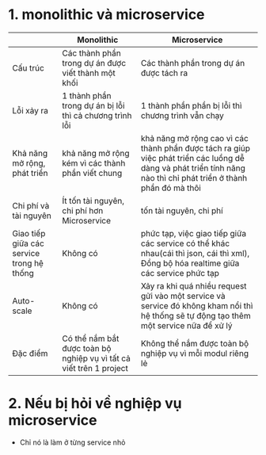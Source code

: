 # 1. monolithic và microservice
|  | Monolithic | Microservice |
|---|---|---|
| Cấu trúc | Các thành phần trong dự án được viết thành một khối | Các thành phần trong dự án được tách ra |
| Lỗi xảy ra | 1 thành phần trong dự án bị lỗi thì cả chương trình lỗi | 1 thành phần phần bị lỗi thì chương trình vẫn chạy |
| Khả năng mở rộng, phát triển | khả năng mở rộng kém vì các thành phần viết chung | khả năng mở rộng cao vì các thành phần được tách ra giúp việc phát triển các luồng dễ dàng và phát triển tính năng nào thì chỉ phát triển ở thành phần đó mà thôi |
| Chi phí và tài nguyên | Ít tốn tài nguyên, chi phí hơn Microservice |  tốn tài nguyên, chi phí |
| Giao tiếp giữa các service trong hệ thống | Không có | phức tạp, việc giao tiếp giữa các service có thể khác nhau(cái thì json, cái thì xml), Đồng bộ hóa realtime giữa các service phức tạp |
| Auto-scale | Không có | Xảy ra khi quá nhiều request gửi vào một service và service đó không kham nổi thì hệ thống sẽ tự động tạo thêm một service nữa để xử lý |
| Đặc điểm | Có thể nắm bắt được toàn bộ nghiệp vụ vì tất cả viết trên 1 project | Không thể nắm được toàn bộ nghiệp vụ vì mỗi modul riêng lẻ |

# 2. Nếu bị hỏi về nghiệp vụ microservice
- Chỉ nó là làm ở từng service nhỏ
